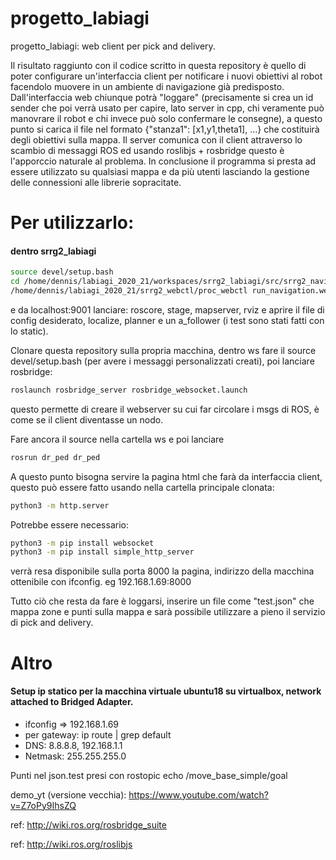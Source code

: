# progetto_labiagi
progetto_labiagi: web client per pick and delivery. 

Il risultato raggiunto con il codice scritto in questa repository è quello di poter configurare un'interfaccia client per notificare i nuovi obiettivi al robot facendolo muovere in un ambiente di navigazione già predisposto. Dall'interfaccia web chiunque potrà "loggare" (precisamente si crea un id sender che poi verrà usato per capire, lato server in cpp, chi veramente può manovrare il robot e chi invece può solo confermare le consegne), a questo punto si carica il file nel formato {"stanza1": [x1,y1,theta1], ...} che costituirà degli obiettivi sulla mappa. 
Il server comunica con il client attraverso lo scambio di messaggi ROS ed usando roslibjs + rosbridge questo è l'apporccio naturale al problema.
In conclusione il programma si presta ad essere utilizzato su qualsiasi mappa e da più utenti lasciando la gestione delle connessioni alle librerie sopracitate.

# Per utilizzarlo:
#### dentro srrg2_labiagi

```sh 
source devel/setup.bash  
cd /home/dennis/labiagi_2020_21/workspaces/srrg2_labiagi/src/srrg2_navigation_2d/config
/home/dennis/labiagi_2020_21/srrg2_webctl/proc_webctl run_navigation.webctl 
```
e da localhost:9001 lanciare: roscore, stage, mapserver, rviz e aprire il file di config desiderato, localize, planner e un a_follower (i test sono stati fatti con lo static).

Clonare questa repository sulla propria macchina, dentro ws fare il source devel/setup.bash (per avere i messaggi personalizzati creati), poi lanciare rosbridge: 
```sh 
roslaunch rosbridge_server rosbridge_websocket.launch 
```
questo permette di creare il webserver su cui far circolare i msgs di ROS, è come se il client diventasse un nodo.

Fare ancora il source nella cartella ws e poi lanciare 

```sh 
rosrun dr_ped dr_ped
```
A questo punto bisogna servire la pagina html che farà da interfaccia client, questo può essere fatto usando nella cartella principale clonata:

```sh 
python3 -m http.server
```
Potrebbe essere necessario:
```sh 
python3 -m pip install websocket
python3 -m pip install simple_http_server
```
verrà resa disponibile sulla porta 8000 la pagina, indirizzo della macchina ottenibile con ifconfig. eg 192.168.1.69:8000

Tutto ciò che resta da fare è loggarsi, inserire un file come "test.json" che mappa zone e punti sulla mappa e sarà possibile utilizzare a pieno il servizio di pick and delivery.

# Altro

#### Setup ip statico per la macchina virtuale ubuntu18 su virtualbox, network attached to Bridged Adapter.
-  ifconfig => 192.168.1.69
- per gateway: ip route | grep default
- DNS: 8.8.8.8, 192.168.1.1
- Netmask: 255.255.255.0

Punti nel json.test presi con rostopic echo /move_base_simple/goal

demo_yt (versione vecchia): https://www.youtube.com/watch?v=Z7oPy9IhsZQ

ref: http://wiki.ros.org/rosbridge_suite

ref: http://wiki.ros.org/roslibjs
